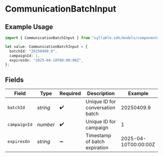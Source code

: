 # CommunicationBatchInput

## Example Usage

```typescript
import { CommunicationBatchInput } from "syllable-sdk/models/components";

let value: CommunicationBatchInput = {
  batchId: "20250409.9",
  campaignId: 1,
  expiresOn: "2025-04-10T00:00:00Z",
};
```

## Fields

| Field                            | Type                             | Required                         | Description                      | Example                          |
| -------------------------------- | -------------------------------- | -------------------------------- | -------------------------------- | -------------------------------- |
| `batchId`                        | *string*                         | :heavy_check_mark:               | Unique ID for conversation batch | 20250409.9                       |
| `campaignId`                     | *number*                         | :heavy_check_mark:               | Unique ID for campaign           | 1                                |
| `expiresOn`                      | *string*                         | :heavy_minus_sign:               | Timestamp of batch expiration    | 2025-04-10T00:00:00Z             |